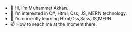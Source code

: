 - 👋 Hi, I’m Muhammet Akkan.
- 👀 I’m interested in C#, Html, Css, JS, MERN technology.
- 🌱 I’m currently learning Html,Css,Sass,JS,MERN
- 📫 How to reach me at the moment there.

<!---
muhammettakkann/muhammettakkann is a ✨ special ✨ repository because its `README.md` (this file) appears on your GitHub profile.
You can click the Preview link to take a look at your changes.
--->
